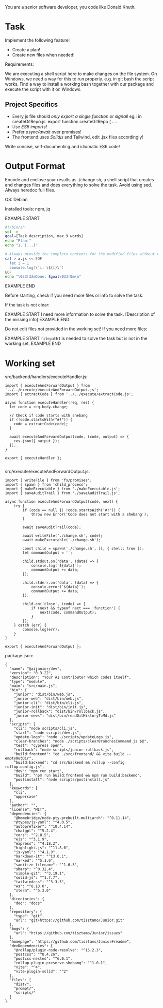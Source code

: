 You are a senior software developer, you code like Donald Knuth.

# Task

Implement the following feature!

- Create a plan!
- Create new files when needed!

Requirements:

We are executing a shell script here to make changes on the file system. On Windows, we need a way for this to run properly. e.g. in git bash the script works. Find a way to install a working bash together with our package and execute the script with it on Windows. 


## Project Specifics

- Every js file should *only export a single function or signal*! eg.: in createGitRepo.js: export function createGitRepo ( ....
- Use *ES6 imports*!
- Prefer *async/await* over promises!
- The frontend uses *Solidjs* and Tailwind, edit .jsx files accordingly!

Write concise, self-documenting and idiomatic ES6 code!

# Output Format

Encode and enclose your results as ./change.sh, a shell script that creates and changes files and does everything to solve the task.
Avoid using sed. Always heredoc full files.

OS: Debian


Installed tools: npm, jq




EXAMPLE START
```sh
#!/bin/sh
set -e
goal=[Task description, max 9 words]
echo "Plan:"
echo "1. [...]"

# Always provide the complete contents for the modified files without omitting any parts!
cat > x.js << EOF
  let i = 1
  console.log(\`i: \${i}\`)
EOF
echo "\033[32mDone: $goal\033[0m\n"
```
EXAMPLE END

Before starting, check if you need more files or info to solve the task.

If the task is not clear:

EXAMPLE START
I need more information to solve the task. [Description of the missing info]
EXAMPLE END

Do not edit files not provided in the working set!
If you need more files:

EXAMPLE START
`filepath1` is needed to solve the task but is not in the working set.
EXAMPLE END

# Working set

src/backend/handlers/executeHandler.js:
```
import { executeAndForwardOutput } from '../../execute/executeAndForwardOutput.js';
import { extractCode } from '../../execute/extractCode.js';

async function executeHandler(req, res) {
  let code = req.body.change;

  // Check if code starts with shebang
  if (!code.startsWith("#!")) {
    code = extractCode(code);
  }
  
  await executeAndForwardOutput(code, (code, output) => {
    res.json({ output });
  });
}

export { executeHandler };


```
src/execute/executeAndForwardOutput.js:
```
import { writeFile } from 'fs/promises';
import { spawn } from 'child_process';
import { makeExecutable } from './makeExecutable.js';
import { saveAuditTrail } from './saveAuditTrail.js';

async function executeAndForwardOutput(code, next) {
    try {
        if (code == null || !code.startsWith('#!')) {
            throw new Error('Code does not start with a shebang');
        }
        
        await saveAuditTrail(code);

        await writeFile('./change.sh', code);
        await makeExecutable('./change.sh');
        
        const child = spawn('./change.sh', [], { shell: true });
        let commandOutput = '';

        child.stdout.on('data', (data) => {
            console.log(`${data}`);
            commandOutput += data;
        });

        child.stderr.on('data', (data) => {
            console.error(`${data}`);
            commandOutput += data;
        });

        child.on('close', (code) => {
            if (next && typeof next === 'function') {
                next(code, commandOutput);
            }
        });
    } catch (err) {
        console.log(err);
    }
}

export { executeAndForwardOutput };

```
package.json:
```
{
  "name": "@aijunior/dev",
  "version": "0.3.22",
  "description": "Your AI Contributor which codes itself",
  "type": "module",
  "main": "src/main.js",
  "bin": {
    "junior": "dist/bin/web.js",
    "junior-web": "dist/bin/web.js",
    "junior-cli": "dist/bin/cli.js",
    "junior-init": "dist/bin/init.js",
    "junior-rollback": "dist/bin/rollback.js",
    "junior-news": "dist/bin/readGitHistoryToMd.js"
  },
  "scripts": {
    "cli": "node scripts/cli.js",
    "start": "node scripts/dev.js",
    "update-logo": "node ./scripts/updateLogo.js",
    "clear-branches": "node ./scripts/clearBranchesCommand.js $@",
    "test": "cypress open",
    "rollback": "node scripts/junior-rollback.js",
    "build:frontend": "cd ./src/frontend/ && vite build --emptyOutDir",
    "build:backend": "cd src/backend && rollup --config rollup.config.js",
    "dev": "npm run start",
    "build": "npm run build:frontend && npm run build:backend",
    "postinstall": "node scripts/postinstall.js"
  },
  "keywords": [
    "cli",
    "uppercase"
  ],
  "author": "",
  "license": "MIT",
  "dependencies": {
    "@homebridge/node-pty-prebuilt-multiarch": "^0.11.14",
    "@types/js-yaml": "^4.0.5",
    "autoprefixer": "^10.4.14",
    "chatgpt": "^5.2.4",
    "cors": "^2.8.5",
    "ejs": "^3.1.9",
    "express": "^4.18.2",
    "highlight.js": "^11.8.0",
    "js-yaml": "^4.1.0",
    "markdown-it": "^13.0.1",
    "marked": "^5.1.0",
    "sanitize-filename": "^1.6.3",
    "sharp": "^0.32.4",
    "simple-git": "^3.19.1",
    "solid-js": "^1.7.7",
    "tailwindcss": "^3.3.3",
    "ws": "^8.13.0",
    "xterm": "^5.3.0"
  },
  "directories": {
    "doc": "docs"
  },
  "repository": {
    "type": "git",
    "url": "git+https://github.com/tisztamo/Junior.git"
  },
  "bugs": {
    "url": "https://github.com/tisztamo/Junior/issues"
  },
  "homepage": "https://github.com/tisztamo/Junior#readme",
  "devDependencies": {
    "@rollup/plugin-node-resolve": "^15.2.3",
    "postcss": "^8.4.26",
    "postcss-nested": "^6.0.1",
    "rollup-plugin-preserve-shebang": "^1.0.1",
    "vite": "^4",
    "vite-plugin-solid": "^2"
  },
  "files": [
    "dist/",
    "prompt/",
    "scripts/"
  ]
}

```